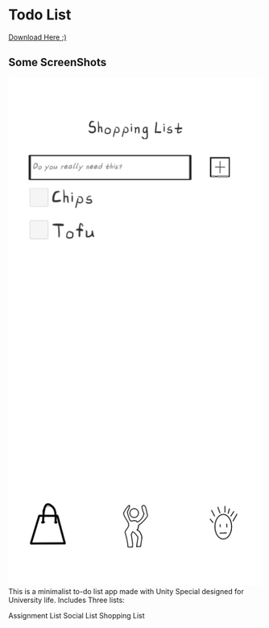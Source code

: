 # Todo List
[Download Here ;)](https://github.com/AmousQiu/Todo-List/blob/master/todotest.apk)
## Some ScreenShots
![Screen Shot](https://github.com/AmousQiu/Todo-List/blob/master/1.jpg)
This is a minimalist to-do list app made with Unity 
Special designed for University life.
Includes Three lists:

Assignment List
Social List
Shopping List